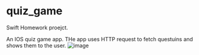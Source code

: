 # quiz_game
Swift Homework proejct.

An IOS quiz game app.
THe app uses HTTP request to fetch questuins and shows them to the user.
![image](https://user-images.githubusercontent.com/49244514/170621437-7da9acbf-3200-49e7-9017-7088f75c1c51.png)

